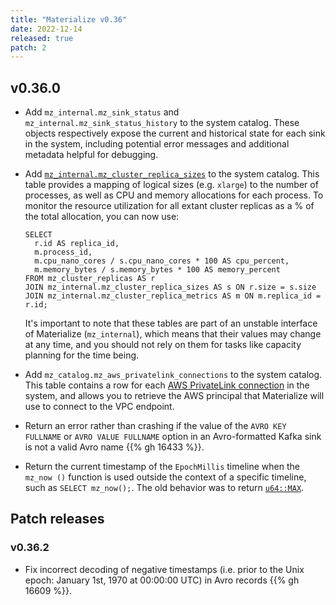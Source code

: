 ```yaml
---
title: "Materialize v0.36"
date: 2022-12-14
released: true
patch: 2
---
```


## v0.36.0

* Add `mz_internal.mz_sink_status` and `mz_internal.mz_sink_status_history`
  to the system catalog. These objects respectively expose the current and
  historical state for each sink in the system, including potential error
  messages and additional metadata helpful for debugging.

* Add [`mz_internal.mz_cluster_replica_sizes`](/sql/system-catalog/mz_internal/#mz_cluster_replica_sizes)
  to the system catalog. This table provides a mapping of logical sizes
  (e.g. `xlarge`) to the number of processes, as well as CPU and memory
  allocations for each process. To monitor the resource utilization for
  all extant cluster replicas as a % of the total allocation, you can now
  use:

  ```mzsql
  SELECT
    r.id AS replica_id,
    m.process_id,
    m.cpu_nano_cores / s.cpu_nano_cores * 100 AS cpu_percent,
    m.memory_bytes / s.memory_bytes * 100 AS memory_percent
  FROM mz_cluster_replicas AS r
  JOIN mz_internal.mz_cluster_replica_sizes AS s ON r.size = s.size
  JOIN mz_internal.mz_cluster_replica_metrics AS m ON m.replica_id = r.id;
  ```

  It's important to note that these tables are part of an unstable interface of
  Materialize (`mz_internal`), which means that their values may change at any
  time, and you should not rely on them for tasks like capacity planning for the
  time being.

* Add `mz_catalog.mz_aws_privatelink_connections` to the system catalog. This
  table contains a row for each [AWS PrivateLink connection](/sql/create-connection/#aws-privatelink)
  in the system, and allows you to retrieve the AWS principal that
  Materialize will use to connect to the VPC endpoint.

* Return an error rather than crashing if the value of the `AVRO KEY FULLNAME`
  or `AVRO VALUE FULLNAME` option in an Avro-formatted Kafka sink is not a
  valid Avro name {{% gh 16433 %}}.

* Return the current timestamp of the `EpochMillis` timeline when the `mz_now
  ()` function is used outside the context of a specific timeline, such as
  `SELECT mz_now();`. The old behavior was to return [`u64::MAX`](https://doc.rust-lang.org/std/primitive.u64.html#associatedconstant.MAX).

## Patch releases

### v0.36.2

* Fix incorrect decoding of negative timestamps (i.e. prior to the Unix epoch:
  January 1st, 1970 at 00:00:00 UTC) in Avro records {{% gh 16609 %}}.
